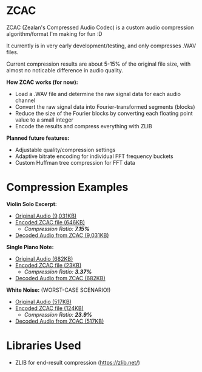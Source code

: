 # ZCAC
ZCAC (Zealan's Compressed Audio Codec) is a custom audio compression algorithm/format I'm making for fun :D

It currently is in very early development/testing, and only compresses .WAV files.

Current compression results are about 5-15% of the original file size, with almost no noticable difference in audio quality.

**How ZCAC works (for now):**
- Load a .WAV file and determine the raw signal data for each audio channel
- Convert the raw signal data into Fourier-transformed segments (blocks)
- Reduce the size of the Fourier blocks by converting each floating point value to a small integer
- Encode the results and compress everything with ZLIB

**Planned future features:**
- Adjustable quality/compression settings
- Adaptive bitrate encoding for individual FFT frequency buckets
- Custom Huffman tree compression for FFT data

# Compression Examples
**Violin Solo Excerpt:** 
- [Original Audio (9,031KB)](audio_examples/violin_solo/violin_solo_original.wav?raw=true)
- [Encoded ZCAC file (646KB)](audio_examples/violin_solo/violin_solo_encoded.zcac?raw=true)
  - *Compression Ratio: **7.15%***
- [Decoded Audio from ZCAC (9,031KB)](audio_examples/violin_solo/violin_solo_decoded.wav?raw=true)

**Single Piano Note:**
- [Original Audio (682KB)](audio_examples/piano_note/piano_note_original.wav?raw=true)
- [Encoded ZCAC file (23KB)](audio_examples/piano_note/piano_note_encoded.zcac?raw=true)
  - *Compression Ratio: **3.37%***
- [Decoded Audio from ZCAC (682KB)](audio_examples/piano_note/piano_note_decoded.wav?raw=true)

**White Noise:** (WORST-CASE SCENARIO!) 
- [Original Audio (517KB)](audio_examples/white_noise/white_noise_original.wav?raw=true)
- [Encoded ZCAC file (124KB)](audio_examples/white_noise/white_noise_encoded.zcac?raw=true)
  - *Compression Ratio: **23.9%***
- [Decoded Audio from ZCAC (517KB)](audio_examples/white_noise/white_noise_decoded.wav?raw=true)

# Libraries Used
- ZLIB for end-result compression (https://zlib.net/)
